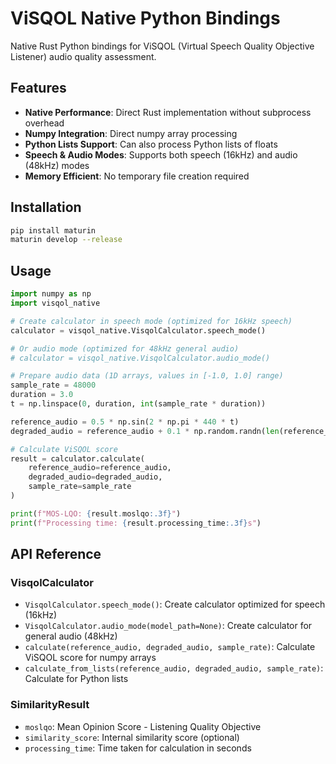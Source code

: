 # ViSQOL Native Python Bindings

Native Rust Python bindings for ViSQOL (Virtual Speech Quality Objective Listener) audio quality assessment.

## Features

- **Native Performance**: Direct Rust implementation without subprocess overhead
- **Numpy Integration**: Direct numpy array processing
- **Python Lists Support**: Can also process Python lists of floats
- **Speech & Audio Modes**: Supports both speech (16kHz) and audio (48kHz) modes
- **Memory Efficient**: No temporary file creation required

## Installation

```bash
pip install maturin
maturin develop --release
```

## Usage

```python
import numpy as np
import visqol_native

# Create calculator in speech mode (optimized for 16kHz speech)
calculator = visqol_native.VisqolCalculator.speech_mode()

# Or audio mode (optimized for 48kHz general audio)
# calculator = visqol_native.VisqolCalculator.audio_mode()

# Prepare audio data (1D arrays, values in [-1.0, 1.0] range)
sample_rate = 48000
duration = 3.0
t = np.linspace(0, duration, int(sample_rate * duration))

reference_audio = 0.5 * np.sin(2 * np.pi * 440 * t)
degraded_audio = reference_audio + 0.1 * np.random.randn(len(reference_audio))

# Calculate ViSQOL score
result = calculator.calculate(
    reference_audio=reference_audio,
    degraded_audio=degraded_audio,
    sample_rate=sample_rate
)

print(f"MOS-LQO: {result.moslqo:.3f}")
print(f"Processing time: {result.processing_time:.3f}s")
```

## API Reference

### VisqolCalculator

- `VisqolCalculator.speech_mode()`: Create calculator optimized for speech (16kHz)
- `VisqolCalculator.audio_mode(model_path=None)`: Create calculator for general audio (48kHz)
- `calculate(reference_audio, degraded_audio, sample_rate)`: Calculate ViSQOL score for numpy arrays
- `calculate_from_lists(reference_audio, degraded_audio, sample_rate)`: Calculate for Python lists

### SimilarityResult

- `moslqo`: Mean Opinion Score - Listening Quality Objective
- `similarity_score`: Internal similarity score (optional)
- `processing_time`: Time taken for calculation in seconds